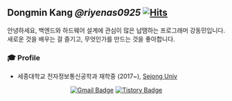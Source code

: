 ## Dongmin Kang ***@riyenas0925*** [![Hits](https://hits.seeyoufarm.com/api/count/incr/badge.svg?url=https%3A%2F%2Fgithub.com%2Friyenas0925)](https://hits.seeyoufarm.com)

안녕하세요, 백엔드와 하드웨어 설계에 관심이 많은 납땜하는 프로그래머 강동민입니다.   
새로운 것을 배우는 걸 즐기고, 무엇인가를 만드는 것을 좋아합니다.

### 🎓 Profile
* 세종대학교 전자정보통신공학과 재학중 (2017~), [Sejong Univ](http://home.sejong.ac.kr/~electrodpt/16.html)

<div align=center>
  
[![Gmail Badge](https://img.shields.io/badge/-Gmail-d14836?style=flat-square&logo=Gmail&logoColor=white&link=mailto:riyenas0925@gmail.com)](mailto:riyenas0925@gmail.com)
[![Tistory Badge](https://img.shields.io/badge/-Tistory-orange?style=flat-square&link=https://blog.riyenas.dev)](https://blog.riyenas.dev)

</div>
